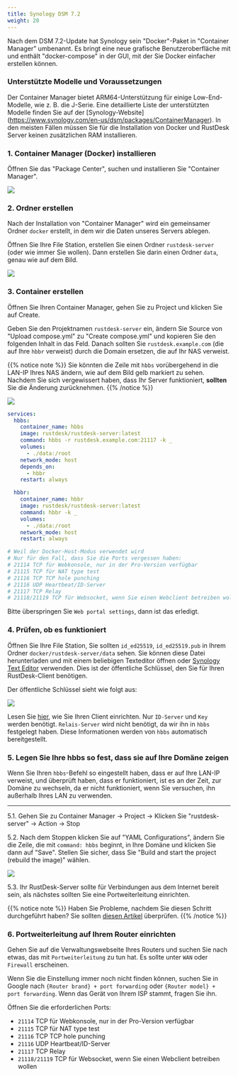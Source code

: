 ```yaml
---
title: Synology DSM 7.2
weight: 20
---
```

<!-- For translators: When translating elements like "buttons", don't just translate, please refer actual naming in their interface. -->
Nach dem DSM 7.2-Update hat Synology sein "Docker"-Paket in "Container Manager" umbenannt. Es bringt eine neue grafische Benutzeroberfläche mit und enthält "docker-compose" in der GUI, mit der Sie Docker einfacher erstellen können.

### Unterstützte Modelle und Voraussetzungen

Der Container Manager bietet ARM64-Unterstützung für einige Low-End-Modelle, wie z. B. die J-Serie. Eine detaillierte Liste der unterstützten Modelle finden Sie auf der [Synology-Website] (https://www.synology.com/en-us/dsm/packages/ContainerManager).
In den meisten Fällen müssen Sie für die Installation von Docker und RustDesk Server keinen zusätzlichen RAM installieren.

### 1. Container Manager (Docker) installieren

Öffnen Sie das "Package Center", suchen und installieren Sie "Container Manager".

![](images/dsm7_install_container_manager_though_package_center.png)

### 2. Ordner erstellen

Nach der Installation von "Container Manager" wird ein gemeinsamer Ordner `docker` erstellt, in dem wir die Daten unseres Servers ablegen.

Öffnen Sie Ihre File Station, erstellen Sie einen Ordner `rustdesk-server` (oder wie immer Sie wollen). Dann erstellen Sie darin einen Ordner `data`, genau wie auf dem Bild.

![](images/dsm7_create_required_folders.png)

### 3. Container erstellen

Öffnen Sie Ihren Container Manager, gehen Sie zu Project und klicken Sie auf Create.

Geben Sie den Projektnamen `rustdesk-server` ein, ändern Sie Source von "Upload compose.yml" zu "Create compose.yml" und kopieren Sie den folgenden Inhalt in das Feld. Danach sollten Sie `rustdesk.example.com` (die auf Ihre `hbbr` verweist) durch die Domain ersetzen, die auf Ihr NAS verweist.

{{% notice note %}}
Sie könnten die Zeile mit `hbbs` vorübergehend in die LAN-IP Ihres NAS ändern, wie auf dem Bild gelb markiert zu sehen. Nachdem Sie sich vergewissert haben, dass Ihr Server funktioniert, **sollten** Sie die Änderung zurücknehmen.
{{% /notice %}}

![](images/dsm7_creating_project_init.png)

```yaml
services:
  hbbs:
    container_name: hbbs
    image: rustdesk/rustdesk-server:latest
    command: hbbs -r rustdesk.example.com:21117 -k _
    volumes:
      - ./data:/root
    network_mode: host
    depends_on:
      - hbbr
    restart: always

  hbbr:
    container_name: hbbr
    image: rustdesk/rustdesk-server:latest
    command: hbbr -k _
    volumes:
      - ./data:/root
    network_mode: host
    restart: always

# Weil der Docker-Host-Modus verwendet wird
# Nur für den Fall, dass Sie die Ports vergessen haben:
# 21114 TCP für Webkonsole, nur in der Pro-Version verfügbar
# 21115 TCP für NAT type test
# 21116 TCP TCP hole punching
# 21116 UDP Heartbeat/ID-Server
# 21117 TCP Relay
# 21118/21119 TCP für Websocket, wenn Sie einen Webclient betreiben wollen
```

Bitte überspringen Sie `Web portal settings`, dann ist das erledigt.

### 4. Prüfen, ob es funktioniert

Öffnen Sie Ihre File Station, Sie sollten `id_ed25519`, `id_ed25519.pub` in Ihrem Ordner `docker/rustdesk-server/data` sehen. Sie können diese Datei herunterladen und mit einem beliebigen Texteditor öffnen oder [Synology Text Editor](https://www.synology.com/de-de/dsm/packages/TextEditor) verwenden. Dies ist der öffentliche Schlüssel, den Sie für Ihren RustDesk-Client benötigen.

Der öffentliche Schlüssel sieht wie folgt aus:

![](images/dsm7_viewing_public_key_though_syno_text_editor.png)

Lesen Sie [hier](/docs/de/client), wie Sie Ihren Client einrichten. Nur `ID-Server` und `Key` werden benötigt. `Relais-Server` wird nicht benötigt, da wir ihn in `hbbs` festgelegt haben. Diese Informationen werden von `hbbs` automatisch bereitgestellt.

### 5. Legen Sie Ihre hbbs so fest, dass sie auf Ihre Domäne zeigen

Wenn Sie Ihren `hbbs`-Befehl so eingestellt haben, dass er auf Ihre LAN-IP verweist, und überprüft haben, dass er funktioniert, ist es an der Zeit, zur Domäne zu wechseln, da er nicht funktioniert, wenn Sie versuchen, ihn außerhalb Ihres LAN zu verwenden.
<hr>

5.1. Gehen Sie zu Container Manager → Project → Klicken Sie "rustdesk-server" → Action → Stop

5.2. Nach dem Stoppen klicken Sie auf "YAML Configurations", ändern Sie die Zeile, die mit `command: hbbs` beginnt, in Ihre Domäne und klicken Sie dann auf "Save". Stellen Sie sicher, dass Sie "Build and start the project (rebuild the image)" wählen.

![](images/dsm7_recreate_project_after_modified_args.png)

5.3. Ihr RustDesk-Server sollte für Verbindungen aus dem Internet bereit sein, als nächstes sollten Sie eine Portweiterleitung einrichten.

{{% notice note %}}
Haben Sie Probleme, nachdem Sie diesen Schritt durchgeführt haben? Sie sollten [diesen Artikel](/docs/de/self-host/nat-loopback-issues/) überprüfen.
{{% /notice %}}

### 6. Portweiterleitung auf Ihrem Router einrichten

Gehen Sie auf die Verwaltungswebseite Ihres Routers und suchen Sie nach etwas, das mit `Portweiterleitung` zu tun hat. Es sollte unter `WAN` oder `Firewall` erscheinen.

Wenn Sie die Einstellung immer noch nicht finden können, suchen Sie in Google nach `{Router brand} + port forwarding` oder `{Router model} + port forwarding`. Wenn das Gerät von Ihrem ISP stammt, fragen Sie ihn.

Öffnen Sie die erforderlichen Ports:
  * `21114` TCP für Webkonsole, nur in der Pro-Version verfügbar
  * `21115` TCP für NAT type test
  * `21116` TCP TCP hole punching
  * `21116` UDP Heartbeat/ID-Server
  * `21117` TCP Relay
  * `21118/21119` TCP für Websocket, wenn Sie einen Webclient betreiben wollen
